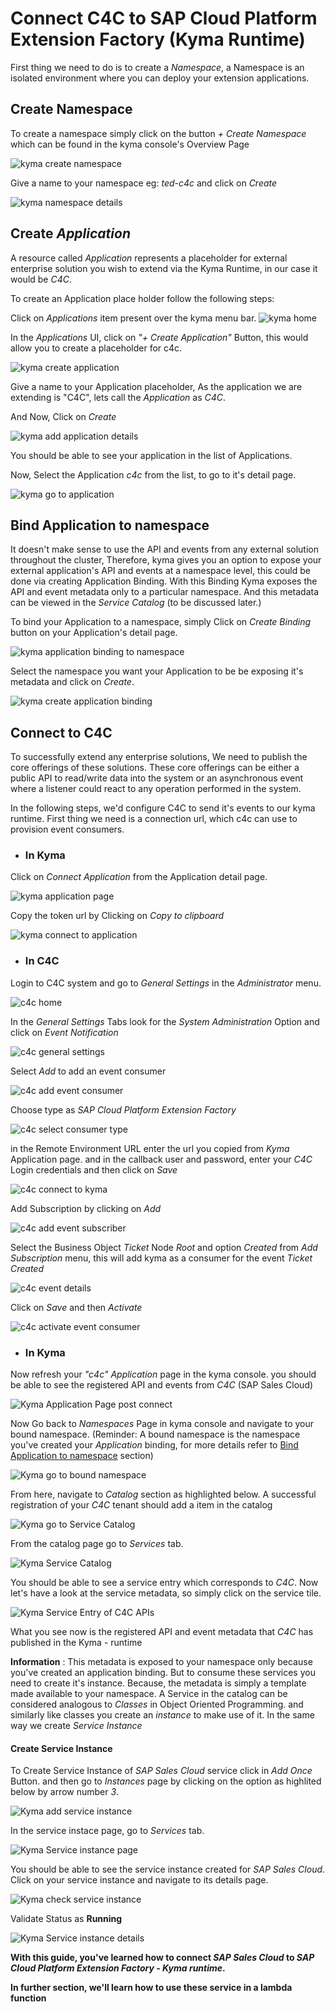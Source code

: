 # Connect C4C to SAP Cloud Platform Extension Factory (Kyma Runtime)

First thing we need to do is to create a *Namespace*, a Namespace is an isolated environment where you can deploy your extension applications.

## Create Namespace
To create a namespace simply click on the button *+ Create Namespace* which can be found in the kyma console's Overview Page

![kyma create namespace](./assets/kyma&#32;create&#32;namespace.png)

Give a name to your namespace eg: *ted-c4c* and click on *Create*

![kyma namespace details](./assets/kyma&#32;namespace&#32;details.png)

## Create *Application*
A resource called *Application* represents a placeholder for external enterprise solution you wish to extend via the Kyma Runtime, in our case it would be *C4C*. 

To create an Application place holder follow the following steps:

Click on *Applications* item present over the kyma menu bar.
![kyma home](./assets/kyma&#32;home.png)

In the *Applications* UI, click on *"+ Create Application"* Button, this would allow you to create a placeholder for c4c.

![kyma create application](./assets/kyma&#32;create&#32;application.png)

Give a name to your Application placeholder, As the application we are extending is "C4C", lets call the *Application* as *C4C*. 

And Now, Click on *Create*

![kyma add application details](./assets/kyma&#32;add&#32;application&#32;details.png)

You should be able to see your application in the list of Applications.

Now, Select the Application *c4c* from the list, to go to it's detail page.

![kyma go to application](./assets/kyma&#32;go&#32;to&#32;application.png)

## Bind Application to namespace

It doesn't make sense to use the API and events from any external solution throughout the cluster, Therefore, kyma gives you an option to expose your external application's API and events at a namespace level, this could be done via creating Application Binding. With this Binding Kyma exposes the API and event metadata only to a particular namespace. And this metadata can be viewed in the *Service Catalog* (to be discussed later.)

To bind your Application to a namespace, simply Click on *Create Binding* button on your Application's detail page.

![kyma application binding to namespace](./assets/kyma&#32;application&#32;binding&#32;to&#32;namespace.png)

Select the namespace you want your Application to be be exposing it's metadata and click on *Create*.

![kyma create application binding](./assets/kyma&#32;create&#32;application&#32;binding.png)

## Connect to C4C

To successfully extend any enterprise solutions, We need to publish the core offerings of these solutions. These core offerings can be either a public API to read/write data into the system or an asynchronous event where a listener could react to any operation performed in the system.

In the following steps, we'd configure C4C to send it's events to our kyma runtime. First thing we need is a connection url, which c4c can use to provision event consumers.

- ### In Kyma

Click on *Connect Application* from the Application detail page.

![kyma application page](./assets/kyma&#32;application&#32;page.png)

Copy the token url by Clicking on *Copy to clipboard*

![kyma connect to application](./assets/kyma&#32;connect&#32;to&#32;application.png)

- ### In C4C
Login to C4C system and go to *General Settings* in the *Administrator* menu.

![c4c home](assets/c4c&#32;home&#32;go&#32;to&#32;general&#32;settings.png)

In the *General Settings* Tabs look for the *System Administration* Option and click on *Event Notification*

![c4c general settings](assets/c4c&#32;go&#32;to&#32;event&#32;notification.png)

Select *Add* to add an event consumer

![c4c add event consumer](assets/c4c&#32;add&#32;event&#32;consumer.png)

Choose type as *SAP Cloud Platform Extension Factory*

![c4c select consumer type](assets/c4c&#32;add&#32;consumer&#32;type.png)

in the Remote Environment URL enter the url you copied from *Kyma* Application page. and in the callback user and password, enter your *C4C* Login credentials and then click on *Save*

![c4c connect to kyma](assets/c4c&#32;add&#32;consumer&#32;connection&#32;detail.png)

Add Subscription by clicking on *Add*

![c4c add event subscriber](assets/c4c&#32;add&#32;subscription.png)

Select the Business Object *Ticket* Node *Root* and option *Created* from *Add Subscription* menu, this will add kyma as a consumer for the event *Ticket Created*

![c4c event details](assets/c4c&#32;Add&#32;Event&#32;to&#32;be&#32;subscribed.png)

Click on *Save* and then *Activate*

![c4c activate event consumer](assets/c4c&#32;activate&#32;connection.png)

- ### In Kyma

Now refresh your *"c4c"* *Application* page in the kyma console. you should be able to see the registered API and events from *C4C* (SAP Sales Cloud)

![Kyma Application Page post connect](assets/kyma&#32;check&#32;application&#32;registration.png)

Now Go back to *Namespaces* Page in kyma console and navigate to your bound namespace. (Reminder: A bound namespace is the namespace you've created your *Application* binding, for more details refer to [Bind Application to namespace](#Bind-Application-to-namespace) section) 

![Kyma go to bound namespace](assets/kyma&#32;go&#32;to&#32;bound&#32;namespace.png)

From here, navigate to *Catalog* section as highlighted below. A successful registration of your *C4C* tenant should add a item in the catalog

![Kyma go to Service Catalog](assets/kyma&#32;go&#32;to&#32;service&#32;catalog.png)

From the catalog page go to *Services* tab.

![Kyma Service Catalog](assets/kyma&#32;go&#32;to&#32;services.png)

You should be able to see a service entry which corresponds to *C4C*. Now let's have a look at the service metadata, so simply click on the service tile.

![Kyma Service Entry of C4C APIs](assets/kyma&#32;validate&#32;SAP&#32;Sales&#32;Cloud&#32;Service&#32;in&#32;catalog.png)

What you see now is the registered API and event metadata that *C4C* has published in the Kyma - runtime

**Information** : This metadata is exposed to your namespace only because you've created an application binding. But to consume these services you need to create it's instance. Because, the metadata is simply a template made available to your namespace. A Service in the catalog can be considered analogous to *Classes* in Object Oriented Programming. and similarly like classes you create an *instance* to make use of it. In the same way we create *Service Instance*

#### Create Service Instance

To Create Service Instance of *SAP Sales Cloud* service click in *Add Once* Button. and then go to *Instances* page by clicking on the option as highlited below by arrow number *3*. 

![Kyma add service instance](assets/kyma&#32;check&#32;subscribed&#32;event.png)

In the service instace page, go to *Services* tab.

![Kyma Service instance page](assets/kyma&#32;service&#32;instance.png)

You should be able to see the service instance created for *SAP Sales Cloud*. Click on your service instance and navigate to its details page.

![Kyma check service instance](assets/kyma&#32;check&#32;service&#32;instance&#32;created.png)

Validate Status as **Running**

![Kyma Service instance details](assets/kyma&#32;check&#32;instance&#32;status.png)

**With this guide, you've learned how to connect *SAP Sales Cloud* to *SAP Cloud Platform Extension Factory - Kyma runtime*.**

**In further section, we'll learn how to use these service in a lambda function**